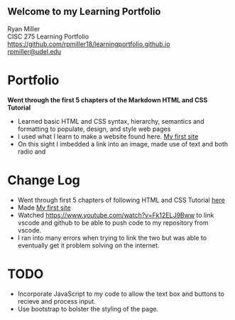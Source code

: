 ## Welcome to my Learning Portfolio


Ryan Miller<br/>
CISC 275 Learning Portfolio<br/>
https://github.com/rpmiller18/learningportfolio.github.io<br/>
rpmiller@udel.edu

# Portfolio

**Went through the first 5 chapters of the Markdown HTML and CSS Tutorial**<br/>
* Learned basic HTML and CSS syntax, hierarchy, semantics and formatting to populate, design, and style web pages<br/>
* I used what I learn to make a website found here. 
[My first site](test.html)<br/>
* On this sight I imbedded a link into an image, made use of text and both radio and 

# Change Log

* Went through first 5 chapters of following HTML and CSS Tutorial [here](https://marksheet.io)<br/>
* Made [My first site](test.html)<br/>
* Watched https://www.youtube.com/watch?v=Fk12ELJ9Bww to link vscode and github to be able to push code to my repository from vscode.<br/>
* I ran into many errors when trying to link the two but was able to eventually get it problem solving on the internet. 

# TODO

* Incorporate JavaScript to my code to allow the text box and buttons to recieve and process input.<br/>
* Use bootstrap to bolster the styling of the page. 
